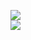 [![](https://img.shields.io/badge/Made%20With-Github%20Spray-lightgrey.svg?style=for-the-badge&logo=github)](https://github.com/Annihil/github-spray#443)  
[![](https://i.imgur.com/2DrTn0Z.gif)](https://github.com/Annihil/github-spray)